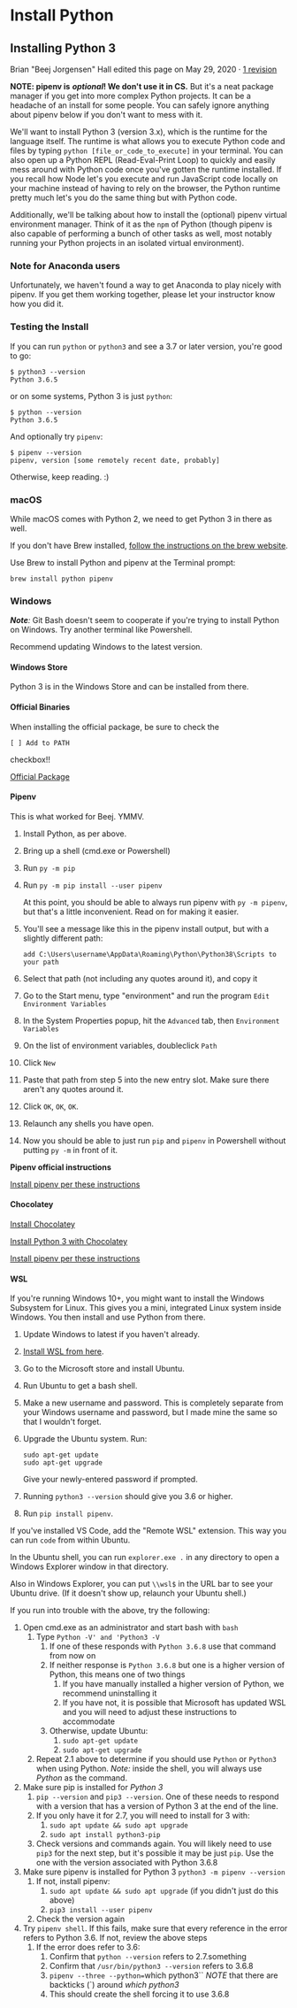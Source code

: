 # Install Python

## Installing Python 3

Brian "Beej Jorgensen" Hall edited this page on May 29, 2020 · [1 revision](https://github.com/LambdaSchool/CS-Wiki/wiki/Installing-Python-3/_history)

**NOTE: pipenv is** _**optional**_**! We don't use it in CS.** But it's a neat package manager if you get into more complex Python projects. It can be a headache of an install for some people. You can safely ignore anything about pipenv below if you don't want to mess with it.

We'll want to install Python 3 \(version 3.x\), which is the runtime for the language itself. The runtime is what allows you to execute Python code and files by typing `python [file_or_code_to_execute]` in your terminal. You can also open up a Python REPL \(Read-Eval-Print Loop\) to quickly and easily mess around with Python code once you've gotten the runtime installed. If you recall how Node let's you execute and run JavaScript code locally on your machine instead of having to rely on the browser, the Python runtime pretty much let's you do the same thing but with Python code.

Additionally, we'll be talking about how to install the \(optional\) pipenv virtual environment manager. Think of it as the `npm` of Python \(though pipenv is also capable of performing a bunch of other tasks as well, most notably running your Python projects in an isolated virtual environment\).

### Note for Anaconda users

Unfortunately, we haven't found a way to get Anaconda to play nicely with pipenv. If you get them working together, please let your instructor know how you did it.

### Testing the Install

If you can run `python` or `python3` and see a 3.7 or later version, you're good to go:

```pythonext
$ python3 --version
Python 3.6.5
```

or on some systems, Python 3 is just `python`:

```pythonext
$ python --version
Python 3.6.5
```

And optionally try `pipenv`:

```pythonext
$ pipenv --version
pipenv, version [some remotely recent date, probably]
```

Otherwise, keep reading. :\)

### macOS

While macOS comes with Python 2, we need to get Python 3 in there as well.

If you don't have Brew installed, [follow the instructions on the brew website](https://brew.sh/).

Use Brew to install Python and pipenv at the Terminal prompt:

```pythonext
brew install python pipenv
```

### Windows

_**Note**:_ Git Bash doesn't seem to cooperate if you're trying to install Python on Windows. Try another terminal like Powershell.

Recommend updating Windows to the latest version.

#### Windows Store

Python 3 is in the Windows Store and can be installed from there.

#### Official Binaries

When installing the official package, be sure to check the

```pythonext
[ ] Add to PATH
```

checkbox!!

[Official Package](https://www.python.org/downloads/windows/)

#### Pipenv

This is what worked for Beej. YMMV.

1. Install Python, as per above.
2. Bring up a shell \(cmd.exe or Powershell\)
3. Run `py -m pip`
4. Run `py -m pip install --user pipenv`

   At this point, you should be able to always run pipenv with `py -m pipenv`, but that's a little inconvenient. Read on for making it easier.

5. You'll see a message like this in the pipenv install output, but with a slightly different path:

   ```pythonext
   add C:\Users\username\AppData\Roaming\Python\Python38\Scripts to your path
   ```

6. Select that path \(not including any quotes around it\), and copy it
7. Go to the Start menu, type "environment" and run the program `Edit Environment Variables`
8. In the System Properties popup, hit the `Advanced` tab, then `Environment Variables`
9. On the list of environment variables, doubleclick `Path`
10. Click `New`
11. Paste that path from step 5 into the new entry slot. Make sure there aren't any quotes around it.
12. Click `OK`, `OK`, `OK`.
13. Relaunch any shells you have open.
14. Now you should be able to just run `pip` and `pipenv` in Powershell without putting `py -m` in front of it.

**Pipenv official instructions**

[Install pipenv per these instructions](http://docs.python-guide.org/en/latest/dev/virtualenvs/#virtualenvironments-ref)

#### Chocolatey

[Install Chocolatey](https://chocolatey.org/install)

[Install Python 3 with Chocolatey](https://chocolatey.org/packages/python3)

[Install pipenv per these instructions](http://docs.python-guide.org/en/latest/dev/virtualenvs/#virtualenvironments-ref)

#### WSL

If you're running Windows 10+, you might want to install the Windows Subsystem for Linux. This gives you a mini, integrated Linux system inside Windows. You then install and use Python from there.

1. Update Windows to latest if you haven't already.
2. [Install WSL from here](https://docs.microsoft.com/en-us/windows/wsl/install-win10).
3. Go to the Microsoft store and install Ubuntu.
4. Run Ubuntu to get a bash shell.
5. Make a new username and password. This is completely separate from your Windows username and password, but I made mine the same so that I wouldn't forget.
6. Upgrade the Ubuntu system. Run:

   ```pythonext
   sudo apt-get update
   sudo apt-get upgrade
   ```

   Give your newly-entered password if prompted.

7. Running `python3 --version` should give you 3.6 or higher.
8. Run `pip install pipenv`.

If you've installed VS Code, add the "Remote WSL" extension. This way you can run `code` from within Ubuntu.

In the Ubuntu shell, you can run `explorer.exe .` in any directory to open a Windows Explorer window in that directory.

Also in Windows Explorer, you can put `\\wsl$` in the URL bar to see your Ubuntu drive. \(If it doesn't show up, relaunch your Ubuntu shell.\)

If you run into trouble with the above, try the following:

1. Open cmd.exe as an administrator and start bash with `bash`
   1. Type `Python -V' and 'Python3 -V`
      1. If one of these responds with `Python 3.6.8` use that command from now on
      2. If neither response is `Python 3.6.8` but one is a higher version of Python, this means one of two things
         1. If you have manually installed a higher version of Python, we recommend uninstalling it
         2. If you have not, it is possible that Microsoft has updated WSL and you will need to adjust these instructions to accommodate
      3. Otherwise, update Ubuntu:
         1. `sudo apt-get update`
         2. `sudo apt-get upgrade`
   2. Repeat 2.1 above to determine if you should use `Python` or `Python3` when using Python. _Note:_ inside the shell, you will always use _Python_ as the command.
2. Make sure pip is installed for _Python 3_
   1. `pip --version` and `pip3 --version`. One of these needs to respond with a version that has a version of Python 3 at the end of the line.
   2. If you only have it for 2.7, you will need to install for 3 with:
      1. `sudo apt update && sudo apt upgrade`
      2. `sudo apt install python3-pip`
   3. Check versions and commands again. You will likely need to use `pip3` for the next step, but it's possible it may be just `pip`. Use the one with the version associated with Python 3.6.8
3. Make sure pipenv is installed for Python 3 `python3 -m pipenv --version`
   1. If not, install pipenv:
      1. `sudo apt update && sudo apt upgrade` \(if you didn't just do this above\)
      2. `pip3 install --user pipenv`
   2. Check the version again
4. Try `pipenv shell`. If this fails, make sure that every reference in the error refers to Python 3.6. If not, review the above steps
   1. If the error does refer to 3.6:
      1. Confirm that `python --version` refers to 2.7.something
      2. Confirm that `/usr/bin/python3 --version` refers to 3.6.8
      3. `pipenv --three --python=`which python3\`\` _NOTE_ that there are backticks \(\`\) around _which python3_
      4. This should create the shell forcing it to use 3.6.8
